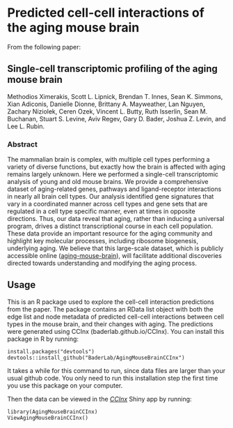 # Predicted cell-cell interactions of the aging mouse brain
From the following paper:

## Single-cell transcriptomic profiling of the aging mouse brain
Methodios Ximerakis, Scott L. Lipnick, Brendan T. Innes, Sean K. Simmons, Xian
Adiconis, Danielle Dionne, Brittany A. Mayweather, Lan Nguyen, Zachary Niziolek,
Ceren Ozek, Vincent L. Butty, Ruth Isserlin, Sean M. Buchanan, Stuart S. Levine, 
Aviv Regev, Gary D. Bader, Joshua Z. Levin, and Lee L. Rubin.
  
### Abstract
The mammalian brain is complex, with multiple cell types performing a variety of diverse
functions, but exactly how the brain is affected with aging remains largely unknown. Here
we performed a single-cell transcriptomic analysis of young and old mouse brains. We
provide a comprehensive dataset of aging-related genes, pathways and ligand-receptor
interactions in nearly all brain cell types. Our analysis identified gene signatures that vary
in a coordinated manner across cell types and gene sets that are regulated in a cell type
specific manner, even at times in opposite directions. Thus, our data reveal that aging,
rather than inducing a universal program, drives a distinct transcriptional course in each
cell population. These data provide an important resource for the aging community and
highlight key molecular processes, including ribosome biogenesis, underlying aging. We
believe that this large-scale dataset, which is publicly accessible online ([aging-mouse-brain](https://portals.broadinstitute.org/single_cell/study/aging-mouse-brain)), 
will facilitate additional discoveries directed towards understanding and modifying
the aging process.

## Usage
This is an R package used to explore the cell-cell interaction predictions from the 
paper. The package contains an RData list object with both the edge list and node 
metadata of predicted cell-cell interactions between cell types in the mouse
brain, and their changes with aging.  The predictions were generated using 
CCInx (baderlab.github.io/CCInx). You can install this package in R by running:
```{r}
install.packages("devtools")
devtools::install_github("BaderLab/AgingMouseBrainCCInx")
```
It takes a while for this command to run, since data files are larger than your usual github code. You only need to run this installation step the first time you use this package on your computer.

Then the data can be viewed in the [*CCInx*](https://baderlab.github.io/CCInx) Shiny app by running:
```{r}
library(AgingMouseBrainCCInx)
ViewAgingMouseBrainCCInx()
```
